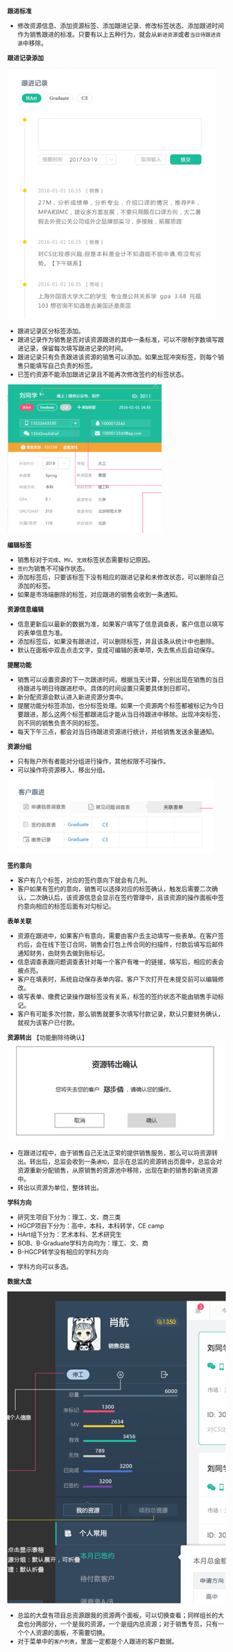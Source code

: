 **跟进标准**

- 修改资源信息、添加资源标签、添加跟进记录、修改标签状态、添加跟进时间作为销售跟进的标准。只要有以上五种行为，就会从`新进资源`或者`当日待跟进资源`中移除。

**跟进记录添加**

![](/assets/跟进.png)

- 跟进记录区分标签添加。
- 跟进记录作为销售是否对该资源跟进的其中一条标准，可以不限制字数填写跟进记录，保留每次填写跟进记录的时间。
- 跟进记录只有负责跟进该资源的销售可以添加。如果出现冲突标签，则每个销售只能填写自己负责的标签。
- 已签约资源不能添加跟进记录且不能再次修改签约的标签状态。

![](/assets/信息编辑.png)

**编辑标签**

* 销售标对于`完成`、`MV`、`无效`标签状态需要标记原因。
* `签约`为销售不可操作状态。
* 添加标签后，只要该标签下没有相应的跟进记录和未修改状态，可以删除自己添加的标签。
* 如果是市场端删除的标签，对应跟进的销售会收到一条通知。

**资源信息编辑**

* 信息更新后以最新的数据为准，如果客户填写了信息调查表，客户信息以填写的表单信息为准。
* 添加标签后，如果没有跟进过，可以删除标签，并且该条从统计中也删除。
* 默认在面板中双击点击文字，变成可编辑的表单项，失去焦点后自动保存。

**提醒功能**

* 销售可以设置资源的下一次跟进时间，根据当天计算，分别出现在销售的当日待跟进与明日待跟进栏中。具体的时间设置只需要具体到日即可。
* 新分配资源会默认进入新进资源分类中。
* 提醒功能分标签添加，也分标签处理。如果一个资源两个标签都被标记为今日要跟进，那么这两个标签都跟进后才能从当日待跟进中移除。出现冲突标签，则不同的销售负责不同的标签。
* 每天下午三点，都会对当日待跟进资源进行统计，并给销售发送余量通知。

**资源分组**

* 只有账户所有者能对分组进行操作，其他权限不可操作。
* 可以操作将资源移入、移出分组。

![](/assets/跟进表.png)

**签约意向**

- 客户有几个标签，对应的签约意向下就会有几列。
- 客户如果有签约的意向，销售可以选择对应的标签确认，触发后需要二次确认，二次确认后，该资源信息会显示在签约管理中，且该资源的操作面板中签约意向相应的标签后面有对勾标记。

**表单关联**

* 资源在跟进中，如果客户有意向，需要由客户去主动填写一些表单。在客户签约后，会在线下签订合同，销售会打包上传合同的扫描件，付款后填写后邮件通知财务，由财务去做到账标记。
* 信息调查表跟问题调查表针对每一个客户有唯一的链接，填写后，相应的表会被点亮。
* 客户在填表时，系统自动保存表单内容。客户下次打开在未提交前可以编辑修改。
* 填写表单、缴费记录操作跟标签没有关系，标签的签约状态不能由销售手动标记。
* 客户有可能多次付款，那么销售就要多次填写付款记录，默认只要财务确认，就视为该客户已付款。

**资源转出**  【功能删除待确认】
![](/assets/资源转出二次确认.png)

* 在跟进过程中，由于销售自己无法正常的提供销售服务，那么可以将资源转出。转出后，总监会收到一条`通知`，显示在总监的资源转出页面中，总监会对资源重新分配销售，从原销售的资源池中移除，出现在新的销售的新进资源中。
* 转出以资源为单位，整体转出。

**学科方向**

* 研究生项目下分为：理工、文、商三类
* HGCP项目下分为：高中，本科，本科转学，CE camp
* HArt组下分为：艺术本科、艺术研究生
* BOB、B-Graduate学科方向均为：理工、文、商
* B-HGCP转学没有相应的学科方向
- 学科方向可以多选。

**数据大盘**

![](/assets/总监大盘.png)

- 总监的大盘有项目总资源跟我的资源两个面板，可以切换查看；同样组长的大盘也分两部分，一个是我的资源，一个是组内总资源；对于销售专员，只有一个个人资源的面板，不需要切换。
- 对于菜单中的`客户列表`，里面一定都是个人跟进的客户数据。




